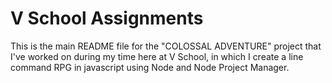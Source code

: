 V School Assignments  
====================

This is the main README file for the "COLOSSAL ADVENTURE" project that I've worked on during my time here at V School, in which I create a line command RPG in javascript using Node and Node Project Manager.
